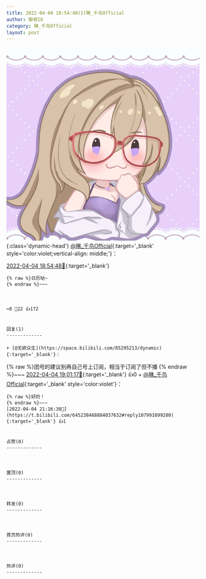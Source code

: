 ```yaml
---
title: 2022-04-04 18:54:48(1)琳_千鸟Official
author: 御坂IO
category: 琳_千鸟Official
layout: post
---
```


![img](/images/c0a88f85ebd0d056f37b114e0748e69556c8b488.jpg){:class='dynamic-head'}
[@琳_千鸟Official](https://space.bilibili.com/1620923329/dynamic){:target='_blank' style='color:violet;vertical-align: middle;'}：

[2022-04-04 18:54:48🔗](https://t.bilibili.com/645238468884037632){:target='_blank'}

~~~
{% raw %}日历哒~
{% endraw %}~~~



↪️0 💬22 👍172


回复(1)
-------------

+ [@无欲众生](https://space.bilibili.com/85295213/dynamic){:target='_blank'}：
~~~
{% raw %}团号的建议别再自己号上订阅，相当于订阅了但不播
{% endraw %}~~~
[2022-04-04 19:01:17🔗](https://t.bilibili.com/645238468884037632#reply107973895056){:target='_blank'} 👍0
    + [@琳_千鸟Official](https://space.bilibili.com/1620923329/dynamic){:target='_blank' style='color:violet'}：
~~~
{% raw %}好的！
{% endraw %}~~~
[2022-04-04 21:16:30🔗](https://t.bilibili.com/645238468884037632#reply107991899280){:target='_blank'} 👍1


点赞(0)
-------------



置顶(0)
-------------



转发(0)
-------------



首页热评(0)
-------------



热评(0)
-------------



